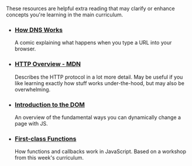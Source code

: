 These resources are helpful extra reading that may clarify or enhance concepts you're learning in the main curriculum.

- ### [How DNS Works](https://howdns.works)
  A comic explaining what happens when you type a URL into your browser.
- ### [HTTP Overview - MDN](https://developer.mozilla.org/en-US/docs/Web/HTTP/Overview)
  Describes the HTTP protocol in a lot more detail. May be useful if you like learning exactly how stuff works under-the-hood, but may also be overwhelming.
- ### [Introduction to the DOM](https://oliverjam.es/blog/dom-intro/)
  An overview of the fundamental ways you can dynamically change a page with JS.
- ### [First-class Functions](https://oliverjam.es/blog/first-class-functions/)
  How functions and callbacks work in JavaScript. Based on a workshop from this week's curriculum.
